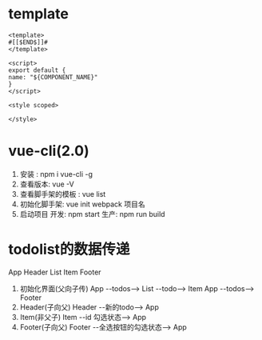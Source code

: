 # template
    <template>
    #[[$END$]]#
    </template>

    <script>
    export default {
    name: "${COMPONENT_NAME}"
    }
    </script>

    <style scoped>

    </style>

# vue-cli(2.0)
  1. 安装 : npm i vue-cli -g
  2. 查看版本: vue -V
  3. 查看脚手架的模板 : vue list
  4. 初始化脚手架: vue init webpack 项目名
  5. 启动项目
        开发: npm start
        生产: npm run build

# todolist的数据传递
  App Header List Item Footer
  1.  初始化界面(父向子传)
      App --todos--> List --todo--> Item
      App --todos--> Footer
  2.  Header(子向父)
      Header --新的todo--> App
  3.  Item(非父子)
      Item --id 勾选状态--> App
  4.  Footer(子向父)
      Footer --全选按钮的勾选状态--> App



